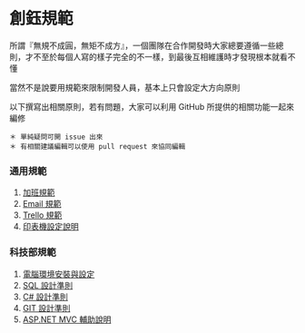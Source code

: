 # 創鈺規範
所謂『無規不成圓，無矩不成方』，一個團隊在合作開發時大家總要遵循一些總則，才不至於每個人寫的樣子完全的不一樣，到最後互相維護時才發現根本就看不懂

當然不是說要用規範來限制開發人員，基本上只會設定大方向原則

以下撰寫出相關原則，若有問題，大家可以利用 GitHub 所提供的相關功能一起來編修

```
＊ 單純疑問可開 issue 出來
＊ 有相關建議編輯可以使用 pull request 來協同編輯
```

### 通用規範


1. <a href="https://github.com/lettucebo/Creatidea.Conventions/blob/master/EMAIL.md" target="_blank">加班規範</a>
2. <a href="https://github.com/lettucebo/Creatidea.Conventions/blob/master/EMAIL.md" target="_blank">Email 規範</a>
3. <a href="https://github.com/lettucebo/Creatidea.Conventions/blob/master/TRELLO.md" target="_blank">Trello 規範</a>
4. <a href="https://github.com/lettucebo/Creatidea.Conventions/blob/master/PRINTER.md" target="_blank">印表機設定說明</a>

### 科技部規範

1. <a href="https://github.com/lettucebo/Creatidea.Conventions/blob/master/TECH/ENVIRONMENT.md" target="_blank">電腦環境安裝與設定</a>
2. <a href="https://github.com/lettucebo/Creatidea.Conventions/blob/master/TECH/SQL.md" target="_blank">SQL 設計準則</a>
3. <a href="https://github.com/lettucebo/Creatidea.Conventions/blob/master/TECH/C%23.md" target="_blank">C# 設計準則</a>
4. <a href="https://github.com/lettucebo/Creatidea.Conventions/blob/master/TECH/GIT.md" target="_blank">GIT 設計準則</a>
5. <a href="https://github.com/lettucebo/Creatidea.Conventions/blob/master/TECH/GIT.md" target="_blank">ASP.NET MVC 輔助說明</a>